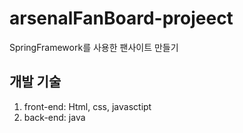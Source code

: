 # arsenalFanBoard-projeect
SpringFramework를 사용한 팬사이트 만들기
## 개발 기술
1. front-end: Html, css, javasctipt
2. back-end: java

